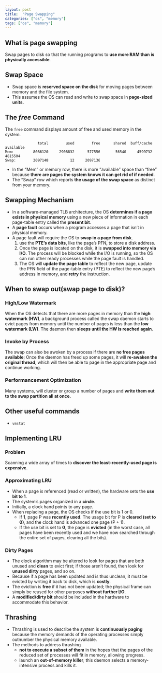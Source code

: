 ```yaml
---
layout: post
title:  "Page Swapping"
categories: ["os", "memory"]
tags: ["os", "memory"]
---
```


## What is page swapping

Swap pages to disk so that the running programs to **use more RAM than is physically accessible**.

## Swap Space

- Swap space is **reserved space on the disk** for moving pages between memory and the file system.
- This assumes the OS can read and write to swap space in **page-sized units**.

## The *free* Command

The `free` command displays amount of free and used memory in the system.

```
               total        used        free      shared  buff/cache   available
Mem:         8086120     2908832      577556       56540     4599732     4815504
Swap:        2097148          12     2097136
```

- In the “Mem” or memory row, there is more “available” space than “free” because **there are pages the system knows it can get rid of if needed**.
- The “Swap” row which reports **the usage of the swap space** as distinct from your memory.

## Swapping Mechanism

- In a software-managed TLB architecture, the OS **determines if a page exists in physical memory** using a new piece of information in each page-table entry called the **present bit**.
- A **page fault** occurs when a program accesses a page that isn’t in physical memory.
- A page fault will require the OS to **swap in a page from disk**.
  1. use the **PTE’s data bits**, like the page’s PFN, to store a disk address. 
  2. Once the page is located on the disk, it is **swapped into memory via I/O**. The process will be blocked while the I/O is running, so the OS can run other ready processes while the page fault is handled.
  3. The OS will **update the page table** to reflect the new page, update the PFN field of the page-table entry (PTE) to reflect the new page’s address in memory, and **retry** the instruction.

## When to swap out(swap page to disk)?

### High/Low Watermark

When the OS detects that there are more pages in memory than the **high watermark (HW)**, a background process called the swap daemon  starts to evict pages from memory until the number of pages is less than the **low watermark (LW)**. The daemon then **sleeps until the HW is reached again**.

### Invoke by Process

The swap can also be awoken by a process if there are **no free pages available**; Once the daemon has freed up some pages, it will **re-awaken the original thread**, which will then be able to page in the appropriate page and continue working.

### Performancement Optimization

Many systems, will cluster or group a number of pages and **write them out to the swap partition all at once**.

## Other useful commands

- `vmstat`

## Implementing LRU

### Problem

Scanning a wide array of times to **discover the least-recently-used page is expensive**.

### Approximating LRU 

- When a page is referenced (read or written), the hardware sets the **use bit to 1**.
- The system’s pages organized in a **circle**.
- Initially, a clock hand points to any page.
- When replacing a page, the OS checks if the use bit is 1 or 0.
  - If **1**, page P was **recently used**. The usage bit for P is **cleared (set to 0)**, and the clock hand is advanced one page (P + 1).
  - If the use bit is set to **0**, the page is **evicted** (in the worst case, all pages have been recently used and we have now searched through the entire set of pages, clearing all the bits).

### Dirty Pages

- The clock algorithm may be altered to look for pages that are both unused and **clean** to evict first; if those aren’t found, then look for **unused dirty** pages, and so on.
- Because if a page has been updated and is thus unclean, it must be evicted by writing it back to disk, which is **costly**.
- The eviction is **free** if it has not been updated; the physical frame can simply be reused for other purposes **without further I/O**. 
- A **modified/dirty bit** should be included in the hardware to accommodate this behavior.

## Thrashing

- Thrashing is used to describe the system is **continuously paging** because the memory demands of the operating processes simply outnumber the physical memory available.
- The methods to address thrashing
  - **not to execute a subset of them** in the hopes that the pages of the reduced set of processes will fit in memory, allowing progress.
  - launch an **out-of-memory killer**; this daemon selects a memory-intensive process and kills it.
